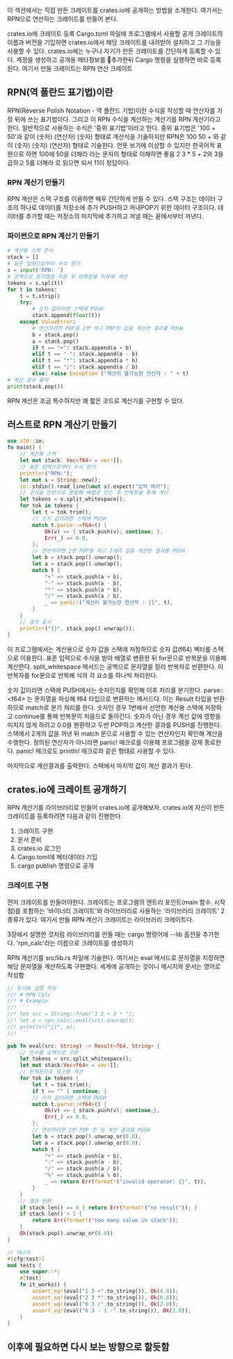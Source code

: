 이 섹션에서는 직접 만든 크레이트를 crates.io에 공개하는 방법을 소개한다.
여기서는 RPN으로 연산하는 크레이트를 만들어 본다.

crates.io에 크레이트 등록
Cargo.toml 파일에 프로그램에서 사용할 공개 크레이트의 이름과 버전을 기입하면 crates.io에서 해당 크레이트를 내려받아 설치하고 그 기능을 사용할 수 있다.
crates.io에는 누구나 자기가 만든 크레이트를 간단하게 등록할 수 있다.
계정을 생성하고 공개용 메타정보를 추가한뒤 Cargo 명령을 실행하면 바로 등록된다.
여기서 만들 크레이트는 RPN 연산 크레이트

## RPN(역 폴란드 표기법)이란
RPN(Reverse Polish Notation - 역 폴란드 기법)이란 수식을 작성할 때 연산자를 가장 뒤에 쓰는 표기법이다. 그리고 이 RPN 수식을 계산하는 계산기를 RPN 계산기라고 한다.
일반적으로 사용하는 수식은 '중위 표기법'이라고 한다.
중위 표기법은 '100 + 50'과 같이 (숫자) (연산자) (숫자) 형태로 계산식을 기술하지만 RPN은 100 50 + 와 같이 (숫자) (숫자) (연산자) 형태로 기술한다.
언뜻 보기에 이상할 수 있지만 한국어적 표현으로 하면 100에 50을 더해라 라는 문자의 형태로 이해하면 좋음
2 3 * 5 +
2와 3을 곱하고 5를 더해라 로 읽으면 되서 11이 정답이다.

### RPN 계산기 만들기
RPN 계산은 스택 구조를 이용하면 매우 간단하게 만들 수 있다.
스택 구조는 데이터 구조의 하나로 데이터를 저장소에 추가 PUSH하고 꺼내POP기 위한 데이터 구조이다.
데이터를 추가할 때는 저장소의 마지막에 추가하고 꺼낼 때는 끝에서부터 꺼낸다.

### 파이썬으로 RPN 계산기 만들기
```python
# 계산용 스택 준비
stack = []
# 표준 입력으로부터 수식 얻기
s = input('RPN: ')
# 공백으로 문자열을 자른 뒤 반복문을 이용해 계산
tokens = s.split()
for t in tokens:
	t = t.strip()
	try:
		# 숫자 값이라면 스택에 PUSH
		stack.append(float(t))
	except ValueError:
		# 연산자라면 POP을 2번 하고 POP한 값을 계산한 결과를 PUSH
		b = stack.pop()
		a = stack.pop()
		if t == "+": stack.append(a + b)
		elif t == "-": stack.append(a - b)
		elif t == "*": stack.append(a * b)
		elif t == "/": stack.append(a / b)
		else: raise Exception ("계산이 불가능한 연산자 : " + t)
# 계산 결과 출력
print(stack.pop())
```
RPN 계산은 조금 특수하지만 꽤 짧은 코드로 계산기를 구현할 수 있다.

## 러스트로 RPN 계산기 만들기
```rust
use std::io;
fn main() {
	// 계산용 스택
	let mut stack: Vec<f64> = vec![];
	// 표준 입력으로부터 수식 얻기
	println!("RPN:");
	let mut s = String::new();
	io::stdin().read_line(&mut s).expect("입력 에러");
	// 수식을 빈칸으로 분할해 배열로 만든 후 반복문을 통해 계산
	let tokens = s.split_whitespace();
	for tok in tokens {
		let t = tok.trim();
		// 숫자 값이라면 스택에 PUSH
		match t.parse::<f64>() {
			Ok(v) => { stack.push(v); continue; },
			Err(_) => 0.0,
		};
		// 연산자라면 2번 POP을 하고 2개의 값을 계산한 결과를 PUSH
		let b = stack.pop().unwrap();
		let a = stack.pop().unwrap();
		match t {
			"+" => stack.push(a + b),
			"-" => stack.push(a - b),
			"*" => stack.push(a * b),
			"/" => stack.push(a / b),
			_ => panic!("계산이 불가능한 연산자 : {}", t),
		}
	}
	// 결과 표시
	println!("{}", stack.pop().unwrap());
}
```

이 프로그램에서는 계산용으로 숫자 값을 스택에 저장하므로 숫자 값(f64) 벡터를 스택으로 이용한다.
표준 입력으로 수식을 받아 배열로 변환한 뒤 for문으로 반복문을 이용해 계산한다.
split_whitespace 메서드는 공백으로 문자열을 잘라 반복자로 반환한다.
이 반복자를 for문으로 반복해 식의 각 요소를 하나씩 처리한다.

숫자 값이라면 스택에 PUSH에서는 숫자인지를 확인해 이후 처리를 분기한다.
parse::\<f64> 는 문자열을 파싱해 f64 타입으로 변환하는 메서드다.
이는 Result 타입을 반환하므로 match로 분기 처리를 한다. 숫자인 경우 1번에서 선언한 계산용 스택에 저장하고 continue를 통해 반복문의 처음으로 돌아간다. 숫자가 아닌 경우 계산 값에 영향을 미치지 않게 하려고 0.0을 봔환하고 두번 POP하고 계산한 결과를 PUSH를 진행한다.
스택에서 2개의 값을 꺼낸 뒤 match 문으로 사용할 수 있는 연산자인지 확인해 계산을 수행한다. 정의된 연산자가 아니라면 panic! 매크로를 이용해 프로그램을 강제 종료한다. panic! 매크로도 println! 매크로와 같은 형태로 사용할 수 있다.

마지막으로 계산결과를 출력한다. 스택에서 마지막 값이 계산 결과가 된다.

## crates.io에 크레이트 공개하기
RPN 계산기를 라이브러리로 만들어 crates.io에 공개해보자. crates.io에 자신이 만든 크레이트를 등록하려면 다음과 같이 진행한다.
1. 크레이트 구현
2. 문서 준비
3. crates.io 로그인
4. Cargo.toml에 메타데이터 기입
5. cargo publish 명령으로 공개
### 크레이트 구현
먼저 크레이트를 만들어야한다.
크레이트는 프로그램의 엔트리 포인트(main 함수. 시작점)를 포함하는 '바이너리 크레이트'와 라이브러리로 사용하는 '라이브러리 크레이트' 2종류가 있다. 여기서 만들 RPN 계산기 크레이트는 라이브러리 크레이트다.

3장에서 설명한 것처럼 라이브러리를 만들 때는 cargo 명령어에 --lib 옵션을 추가한다.
'rpn_calc'라는 이름으로 크레이트를 생성하기

RPN 계산기를 src/lib.rs 파일에 기술한다.
여기서는 eval 메서드로 문자열을 지정하면 해당 문자열을 계산하도록 구현했다. 세계에 공개하는 것이니 메시지와 문서는 영어로 작성함
```rust
// 문서용 설명 작성
//! # RPN Calc
//! # Example
//! ```
//! let src = String::from("1 2 + 3 * ");
//! let a = rpn_calc::eval(src).unwrap();
//! println!("{}", a);
//! ```

pub fn eval(src: String) -> Result<f64, String> {
	// 인수를 공백으로 구분
	let tokens = src.split_whitespace();
	let mut stack:Vec<f64> = vec![];
	// 반복문으로 요소를 계산
	for tok in tokens {
		let t = tok.trim();
		if t == "" { continue; }
		// 숫자 값이라면 스택에 PUSH
		match t.parse::<f64>() {
			Ok(v) => { stack.push(v); continue;},
			Err(_) => 0.0,
		};
		// 연산자라면 2번 POP 한 뒤 계산 결과를 PUSH
		let b = stack.pop().unwrap_or(0.0);
		let a = stack.pop().unwrap_or(0.0);
		match t {
			"+" => stack.push(a + b),
			"-" => stack.push(a - b),
			"/" => stack.push(a / b),
			"%" => stack.push(a % b),
			_ => return Err(format!("invalid operator: {}", t)),
		}
	}
	// 결과 반환
	if stack.len() == 0 { return Err(format!("no result")); }
	if stack.len() > 1 {
		return Err(format!("too many value in stack"));
	}
	Ok(stack.pop().unwrap_or(0.0))
}

// 테스트
#[cfg(test)]
mod tests {
	use super::*;
	#[test]
	fn it_works() {
		assert_eq!(eval("1 3 +".to_string()), Ok(4.0));
		assert_eq!(eval("2 3 *".to_string()), Ok(6.0));
		assert_eq!(eval("6 3 /".to_string()), Ok(2.0));
		assert_eq!(eval("6 3 - 1 -".to_string()), Ok(2.0));
	}
}
```

## 이후에 필요하면 다시 보는 방향으로 할듯함
